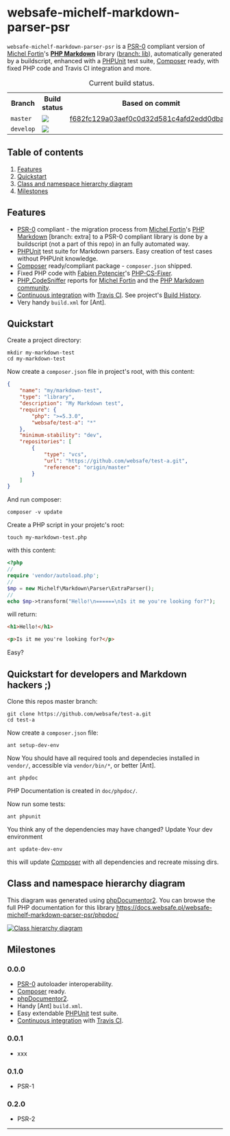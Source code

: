 websafe-michelf-markdown-parser-psr
================================================================================

`websafe-michelf-markdown-parser-psr` is a [PSR-0] compliant version of
[Michel Fortin]'s **[PHP Markdown]** library ([branch: lib]), automatically
generated by a buildscript, enhanced with a [PHPUnit] test suite, [Composer]
ready, with fixed PHP code and Travis CI integration and more.

<table>
  <caption>Current build status.</caption>
  <tr>
    <th>Branch</th>
    <th>Build status</th>
    <th>Based on commit</th>
  </tr>
  <tr>
    <td><code>master</code></td>
    <td>
        <a href="https://travis-ci.org/websafe/test-a/builds/"
            title="branch master"><img
                src="https://travis-ci.org/websafe/test-a.png?branch=master"
            />
        </a>
    </td>
    <td>
        <a href="https://github.com/michelf/php-markdown/commit/f682fc129a03aef0c0d32d581c4afd2edd0dba0b">f682fc129a03aef0c0d32d581c4afd2edd0dba0b</a>
    </td>
  </tr>
  <tr>
    <td><code>develop</code></td>
    <td>
        <a href="https://travis-ci.org/websafe/test-a/builds/"
        title="branch develop"><img
            src="https://travis-ci.org/websafe/test-a.png?branch=develop"
        /></a>
    </td>
    <td></td>
  </tr>
</table>



Table of contents
--------------------------------------------------------------------------------

 1. [Features](#features)
 2. [Quickstart](#quickstart)
 5. [Class and namespace hierarchy diagram](#class-and-namespace-hierarchy-diagram)
 6. [Milestones](#milestones)



Features
--------------------------------------------------------------------------------

 + [PSR-0] compliant - the migration process from [Michel Fortin]'s
   [PHP Markdown] [branch: extra] to a PSR-0 compliant library is done by
   a buildscript (not a part of this repo) in an fully automated way.
 + [PHPUnit] test suite for Markdown parsers. Easy creation of test cases
   without PHPUnit knowledge.
 + [Composer] ready/compliant package - `composer.json` shipped.
 + Fixed PHP code with [Fabien Potencier]'s [PHP-CS-Fixer].
 + [PHP_CodeSniffer] reports for [Michel Fortin] and the
   [PHP Markdown community].
 + [Continuous integration] with [Travis CI]. See project's [Build History].
 + Very handy `build.xml` for [Ant].



Quickstart
--------------------------------------------------------------------------------

Create a project directory:

~~~~
mkdir my-markdown-test
cd my-markdown-test
~~~~


Now create a `composer.json` file in project's root, with this content:

~~~~ json
{
    "name": "my/markdown-test",
    "type": "library",
    "description": "My Markdown test",
    "require": {
        "php": ">=5.3.0",
        "websafe/test-a": "*"
    },
    "minimum-stability": "dev",
    "repositories": [
        {
            "type": "vcs",
            "url": "https://github.com/websafe/test-a.git",
            "reference": "origin/master"
        }
    ]
}
~~~~


And run composer:

~~~~
composer -v update
~~~~


Create a PHP script in your projetc's root:

~~~~
touch my-markdown-test.php
~~~~


with this content:

~~~~ php
<?php
//
require 'vendor/autoload.php';
//
$mp = new Michelf\Markdown\Parser\ExtraParser();
//
echo $mp->transform("Hello!\n======\nIs it me you're looking for?");
~~~~


will return:

~~~~ html
<h1>Hello!</h1>

<p>Is it me you're looking for?</p>

~~~~


Easy?



Quickstart for developers and Markdown hackers ;)
--------------------------------------------------------------------------------

Clone this repos master branch:

~~~~
git clone https://github.com/websafe/test-a.git
cd test-a
~~~~


Now create a `composer.json` file:

~~~~
ant setup-dev-env
~~~~


Now You should have all required tools and dependecies installed in `vendor/`,
accessible via `vendor/bin/*`, or better [Ant].

~~~~
ant phpdoc
~~~~

PHP Documentation is created in `doc/phpdoc/`.


Now run some tests:

~~~~
ant phpunit
~~~~


You think any of the dependencies may have changed? Update Your dev environment

~~~~
ant update-dev-env
~~~~

this will update [Composer] with all dependencies and recreate missing dirs.



Class and namespace hierarchy diagram
--------------------------------------------------------------------------------

This diagram was generated using [phpDocumentor2]. You can browse the full
PHP documentation for this library https://docs.websafe.pl/websafe-michelf-markdown-parser-psr/phpdoc/

[![Class hierarchy diagram](https://docs.websafe.pl/websafe-michelf-markdown-parser-psr/phpdoc/classes.svg)](https://docs.websafe.pl/websafe-michelf-markdown-parser-psr/phpdoc/ "PHP documentation")



Milestones
--------------------------------------------------------------------------------


### 0.0.0

 + [PSR-0] autoloader interoperability.
 + [Composer] ready.
 + [phpDocumentor2].
 + Handy [Ant] `build.xml`.
 + Easy extendable [PHPUnit] test suite.
 + [Continuous integration] with [Travis CI].


### 0.0.1

 + xxx


### 0.1.0

 + PSR-1


### 0.2.0

 + PSR-2



--------------------------------------------------------------------------------
[Michel Fortin]: http://michelf.ca/
[PHP Markdown]: https://github.com/michelf/php-markdown/
[branch: lib]: https://github.com/michelf/php-markdown/tree/lib
[PSR-0]: https://github.com/php-fig/fig-standards/blob/master/accepted/PSR-0.md
[PSR-1]: https://github.com/php-fig/fig-standards/blob/master/accepted/PSR-1-basic-coding-standard.md
[PSR-2]: https://github.com/php-fig/fig-standards/blob/master/accepted/PSR-2-coding-style-guide.md
[Continuous integration]: http://en.wikipedia.org/wiki/Continuous_integration
[Travis CI]: https://travis-ci.org/
[Build History]: https://travis-ci.org/websafe/test-a/builds
[PHP Markdown community]: https://github.com/michelf/php-markdown/issues?state=open
[Fabien Potencier]: http://fabien.potencier.org/
[PHP-CS-Fixer]: https://github.com/fabpot/PHP-CS-Fixer
[Sebastian Bergmann]: http://sebastian-bergmann.de/
[PHPUnit]: https://github.com/sebastianbergmann/phpunit
[Composer]: http://getcomposer.org/
[PHP_CodeSniffer]: https://github.com/squizlabs/PHP_CodeSniffer
[phpDocumentor2]: http://www.phpdoc.org/
